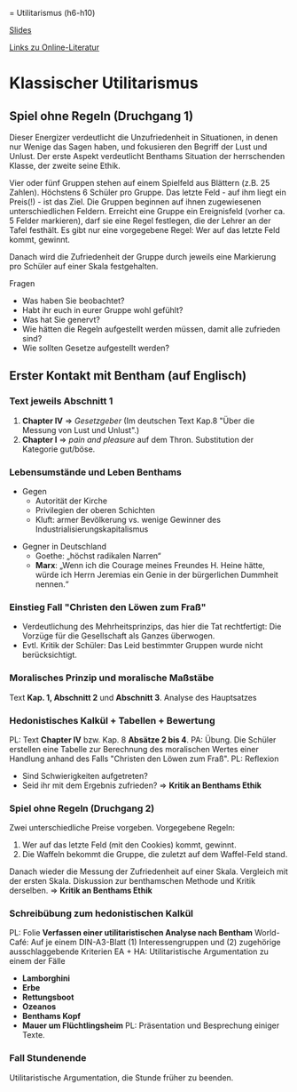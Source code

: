 = Utilitarismus (h6-h10)

[Slides](http://xcosx.de/mgb/keineph-slides/ethik-slides/Utilitarismus.html)

[Links zu Online-Literatur](http://www.uni-potsdam.de/ethik-online/index.php/36-teilbereiche/ethische-theorien/util)

<!-- h1 -->

# Klassischer Utilitarismus

## Spiel ohne Regeln (Druchgang 1)
Dieser Energizer verdeutlicht die Unzufriedenheit in Situationen, in denen nur Wenige das Sagen haben, und fokusieren den Begriff der Lust und Unlust. Der erste Aspekt verdeutlicht Benthams Situation der herrschenden Klasse, der zweite seine Ethik.

Vier oder fünf Gruppen stehen auf einem Spielfeld aus Blättern (z.B. 25 Zahlen). Höchstens 6 Schüler pro Gruppe. Das letzte Feld - auf ihm liegt ein Preis(!) - ist das Ziel. Die Gruppen beginnen auf ihnen zugewiesenen unterschiedlichen Feldern. Erreicht eine Gruppe ein Ereignisfeld (vorher ca. 5 Felder markieren), darf sie eine Regel festlegen, die der Lehrer an der Tafel festhält. Es gibt nur eine vorgegebene Regel: Wer auf das letzte Feld kommt, gewinnt.

Danach wird die Zufriedenheit der Gruppe durch jeweils eine Markierung pro Schüler auf einer Skala festgehalten.

Fragen
* Was haben Sie beobachtet?
* Habt ihr euch in eurer Gruppe wohl gefühlt?
* Was hat Sie genervt?
* Wie hätten die Regeln aufgestellt werden müssen, damit alle zufrieden sind?
* Wie sollten Gesetze aufgestellt werden?

## Erster Kontakt mit Bentham (auf Englisch)

### Text jeweils **Abschnitt 1**
1. **Chapter IV** => *Gesetzgeber* (Im deutschen Text Kap.8 "Über die Messung von Lust und Unlust".)
2. **Chapter I** => *pain and pleasure* auf dem Thron. Substitution der Kategorie gut/böse.

### Lebensumstände und Leben Benthams

* Gegen
  + Autorität der Kirche
  + Privilegien der oberen Schichten
  + Kluft: armer Bevölkerung vs. wenige Gewinner des Industrialisierungskapitalismus
- Gegner in Deutschland
  + Goethe: „höchst radikalen Narren“
  + **Marx**: „Wenn ich die Courage meines Freundes H. Heine hätte, würde ich Herrn Jeremias ein Genie in der bürgerlichen Dummheit nennen.“

### Einstieg Fall "Christen den Löwen zum Fraß"
* Verdeutlichung des Mehrheitsprinzips, das hier die Tat rechtfertigt:  Die Vorzüge für die Gesellschaft als Ganzes überwogen.
* Evtl. Kritik der Schüler: Das Leid bestimmter Gruppen wurde nicht berücksichtigt.

<!-- h2 -->

### Moralisches Prinzip und moralische Maßstäbe
Text **Kap. 1, Abschnitt 2** und **Abschnitt 3**.
Analyse des Hauptsatzes

### Hedonistisches Kalkül + Tabellen + Bewertung
PL: Text **Chapter IV** bzw. Kap. 8 **Absätze 2 bis 4**.
PA: Übung. Die Schüler erstellen eine Tabelle zur Berechnung des moralischen Wertes einer Handlung anhand des Falls "Christen den Löwen zum Fraß".
PL: Reflexion
* Sind Schwierigkeiten aufgetreten?
* Seid ihr mit dem Ergebnis zufrieden?
=> **Kritik an Benthams Ethik**

<!-- h3 + h4 + h5 -->

### Spiel ohne Regeln (Druchgang 2)
Zwei unterschiedliche Preise vorgeben. Vorgegebene Regeln:
1. Wer auf das letzte Feld (mit den Cookies) kommt, gewinnt.
2. Die Waffeln bekommt die Gruppe, die zuletzt auf dem Waffel-Feld stand.

Danach wieder die Messung der Zufriedenheit auf einer Skala. Vergleich mit der ersten Skala. Diskussion zur benthamschen Methode und Kritik derselben.
=> **Kritik an Benthams Ethik**

### Schreibübung zum hedonistischen Kalkül
PL: Folie **Verfassen einer utilitaristischen Analyse nach Bentham**
World-Café: Auf je einem DIN-A3-Blatt (1) Interessengruppen und (2) zugehörige ausschlaggebende Kriterien
EA + HA: Utilitaristische Argumentation zu einem der Fälle
* **Lamborghini**
* **Erbe**
* **Rettungsboot**
* **Ozeanos**
* **Benthams Kopf**
* **Mauer um Flüchtlingsheim**
PL: Präsentation und Besprechung einiger Texte.

### Fall Stundenende
Utilitaristische Argumentation, die Stunde früher zu beenden.
